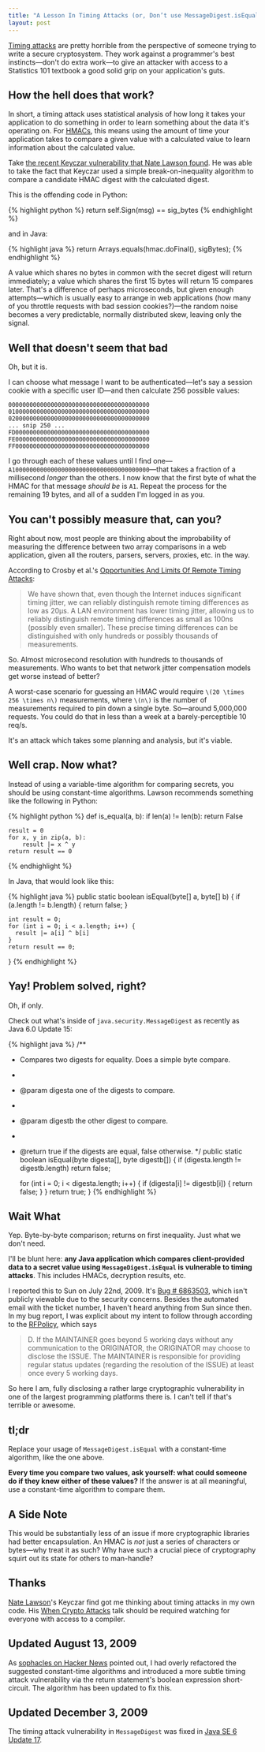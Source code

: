 ```yaml
---
title: "A Lesson In Timing Attacks (or, Don’t use MessageDigest.isEquals)"
layout: post
---
```


[Timing attacks](http://crypto.stanford.edu/~dabo/papers/ssl-timing.pdf)
are pretty horrible from the perspective of someone trying to write a secure
cryptosystem. They work against a programmer's best instincts—don't do extra
work—to give an attacker with access to a Statistics 101 textbook a good solid
grip on your application's guts.


## How the hell does that work?

In short, a timing attack uses statistical analysis of how long it takes your
application to do something in order to learn something about the data it's
operating on. For [HMACs](http://en.wikipedia.org/wiki/HMAC), this means using
the amount of time your application takes to compare a given value with a
calculated value to learn information about the calculated value.

Take [the recent Keyczar vulnerability that Nate Lawson found](http://rdist.root.org/2009/05/28/timing-attack-in-google-keyczar-library/).
He was able to take the fact that Keyczar used a simple break-on-inequality
algorithm to compare a candidate HMAC digest with the calculated digest.

This is the offending code in Python:

{% highlight python %}
return self.Sign(msg) == sig_bytes
{% endhighlight %}

and in Java:

{% highlight java %}
return Arrays.equals(hmac.doFinal(), sigBytes);
{% endhighlight %}

A value which shares no bytes in common with the secret digest will return
immediately; a value which shares the first 15 bytes will return 15 compares
later. That's a difference of perhaps microseconds, but given enough
attempts—which is usually easy to arrange in web applications (how many of you
throttle requests with bad session cookies?)—the random noise becomes a very
predictable, normally distributed skew, leaving only the signal.


## Well that doesn't seem that bad

Oh, but it is.

I can choose what message I want to be authenticated—let's say a session cookie
with a specific user ID—and then calculate 256 possible values:

    0000000000000000000000000000000000000000
    0100000000000000000000000000000000000000
    0200000000000000000000000000000000000000
    ... snip 250 ...
    FD00000000000000000000000000000000000000
    FE00000000000000000000000000000000000000
    FF00000000000000000000000000000000000000

I go through each of these values until I find one—
`A100000000000000000000000000000000000000`—that takes a fraction of a
millisecond *longer* than the others. I now know that the first byte of what the
HMAC for that message *should be* is `A1`. Repeat the process for the remaining
19 bytes, and all of a sudden I'm logged in as you.


## You can't possibly measure that, can you?

Right about now, most people are thinking about the improbability of measuring
the difference between two array comparisons in a web application, given all the
routers, parsers, servers, proxies, etc. in the way.

According to Crosby et al.'s [Opportunities And Limits Of Remote Timing Attacks](http://www.cs.rice.edu/~dwallach/pub/crosby-timing2009.pdf):
> We have shown that, even though the Internet induces significant timing
> jitter, we can reliably distinguish remote timing differences as low as 20µs.
> A LAN environment has lower timing jitter, allowing us to reliably distinguish
> remote timing differences as small as 100ns (possibly even smaller). These
> precise timing differences can be distinguished with only hundreds or possibly
> thousands of measurements.

So. Almost microsecond resolution with hundreds to thousands of measurements.
Who wants to bet that network jitter compensation models get worse instead of
better?

A worst-case scenario for guessing an HMAC would require `\(20 \times 256 \times n\)`
measurements, where `\(n\)` is the number of measurements required to pin down a
single byte. So—around 5,000,000 requests. You could do that in less than a week
at a barely-perceptible 10 req/s.

It's an attack which takes some planning and analysis, but it's viable.


## Well crap. Now what?

Instead of using a variable-time algorithm for comparing secrets, you should be
using constant-time algorithms. Lawson recommends something like the following
in Python:

{% highlight python %}
def is_equal(a, b):
    if len(a) != len(b):
        return False

    result = 0
    for x, y in zip(a, b):
        result |= x ^ y
    return result == 0
{% endhighlight %}

In Java, that would look like this:

{% highlight java %}
public static boolean isEqual(byte[] a, byte[] b) {
    if (a.length != b.length) {
        return false;
    }

    int result = 0;
    for (int i = 0; i < a.length; i++) {
      result |= a[i] ^ b[i]
    }
    return result == 0;
}
{% endhighlight %}


## Yay! Problem solved, right?

Oh, if only.

Check out what's inside of `java.security.MessageDigest` as recently as Java
6.0 Update 15:

{% highlight java %}
/**
  * Compares two digests for equality. Does a simple byte compare.
  *
  * @param digesta one of the digests to compare.
  *
  * @param digestb the other digest to compare.
  *
  * @return true if the digests are equal, false otherwise.
  */
public static boolean isEqual(byte digesta[], byte digestb[]) {
    if (digesta.length != digestb.length)
        return false;

    for (int i = 0; i < digesta.length; i++) {
        if (digesta[i] != digestb[i]) {
            return false;
        }
    }
    return true;
}
{% endhighlight %}


## Wait What

Yep. Byte-by-byte comparison; returns on first inequality. Just what we don't
need.

I'll be blunt here: **any Java application which compares client-provided data
to a secret value using `MessageDigest.isEqual` is vulnerable to timing
attacks**. This includes HMACs, decryption results, etc.

I reported this to Sun on July 22nd, 2009. It's
[Bug # 6863503](http://bugs.sun.com/bugdatabase/view_bug.do?bug_id=6863503),
which isn't publicly viewable due to the security concerns. Besides the
automated email with the ticket number, I haven't heard anything from Sun since
then. In my bug report, I was explicit about my intent to follow through
according to the [RFPolicy](http://www.wiretrip.net/rfp/policy.html), which says

> D. If the MAINTAINER goes beyond 5 working days without any communication to
> the ORIGINATOR, the ORIGINATOR may choose to disclose the ISSUE. The
> MAINTAINER is responsible for providing regular status updates (regarding the
> resolution of the ISSUE) at least once every 5 working days.

So here I am, fully disclosing a rather large cryptographic vulnerability in one
of the largest programming platforms there is. I can't tell if that's terrible
or awesome.


## tl;dr

Replace your usage of `MessageDigest.isEqual` with a constant-time algorithm,
like the one above.

**Every time you compare two values, ask yourself: what could someone do if
they knew either of these values?** If the answer is at all meaningful, use a
constant-time algorithm to compare them.


## A Side Note

This would be substantially less of an issue if more cryptographic libraries had
better encapsulation. An HMAC is *not* just a series of characters or bytes—why
treat it as such? Why have such a crucial piece of cryptography squirt out its
state for others to man-handle?


## Thanks

[Nate Lawson](http://www.root.org/~nate/)'s Keyczar find got me thinking about
timing attacks in my own code. His
[When Crypto Attacks](http://www.youtube.com/watch?v=ySQl0NhW1J0) talk should be
required watching for everyone with access to a compiler.


## Updated August 13, 2009

As [sophacles on Hacker News](http://news.ycombinator.com/item?id=761059)
pointed out, I had overly refactored the suggested constant-time algorithms and
introduced a more subtle timing attack vulnerability via the return
statement's boolean expression short-circuit. The algorithm has been updated to
fix this.


## Updated December 3, 2009

The timing attack vulnerability in `MessageDigest` was fixed in
[Java SE 6 Update 17](http://java.sun.com/javase/6/webnotes/6u17.html).

